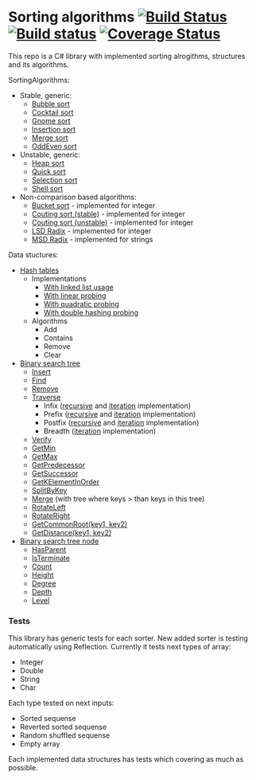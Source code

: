 # Sorting algorithms [![Build Status](https://travis-ci.org/Silvochka/algorithms.svg?branch=master)](https://travis-ci.org/Silvochka/algorithms) [![Build status](https://ci.appveyor.com/api/projects/status/i9w52t621058hwln/branch/master?svg=true)](https://ci.appveyor.com/project/Silvochka/algorithms/branch/master) [![Coverage Status](https://coveralls.io/repos/github/Silvochka/algorithms/badge.svg?branch=master&bust=1)](https://coveralls.io/github/Silvochka/algorithms?branch=master)

This repo is a C# library with implemented sorting alrogithms, structures and its algorithms.

SortingAlgorithms:
  - Stable, generic:
    - [Bubble sort](https://github.com/Silvochka/algorithms/blob/master/Algorithms/SortAlgorithms/Stable/BubbleSorter.cs) 
    - [Cocktail sort](https://github.com/Silvochka/algorithms/blob/master/Algorithms/SortAlgorithms/Stable/CocktailSorter.cs) 
    - [Gnome sort](https://github.com/Silvochka/algorithms/blob/master/Algorithms/SortAlgorithms/Stable/GnomeSorter.cs) 
    - [Insertion sort](https://github.com/Silvochka/algorithms/blob/master/Algorithms/SortAlgorithms/Stable/InsertionSorter.cs) 
    - [Merge sort](https://github.com/Silvochka/algorithms/blob/master/Algorithms/SortAlgorithms/Stable/MergeSorter.cs) 
    - [OddEven sort](https://github.com/Silvochka/algorithms/blob/master/Algorithms/SortAlgorithms/Stable/OddEvenSorter.cs) 
  - Unstable, generic:
    - [Heap sort](https://github.com/Silvochka/algorithms/blob/master/Algorithms/SortAlgorithms/Unstable/HeapSorter.cs) 
    - [Quick sort](https://github.com/Silvochka/algorithms/blob/master/Algorithms/SortAlgorithms/Unstable/QuickSorter.cs) 
    - [Selection sort](https://github.com/Silvochka/algorithms/blob/master/Algorithms/SortAlgorithms/Unstable/SelectionSorter.cs) 
    - [Shell sort](https://github.com/Silvochka/algorithms/blob/master/Algorithms/SortAlgorithms/Unstable/ShellSorter.cs) 
  - Non-comparison based algorithms:
    - [Bucket sort](https://github.com/Silvochka/algorithms/blob/master/Algorithms/SortAlgorithms/NonComparison/BucketSorter.cs)  - implemented for integer
    - [Couting sort (stable)](https://github.com/Silvochka/algorithms/blob/master/Algorithms/SortAlgorithms/NonComparison/CountingStableSorter.cs)  - implemented for integer
    - [Couting sort (unstable)](https://github.com/Silvochka/algorithms/blob/master/Algorithms/SortAlgorithms/NonComparison/CountingSorter.cs)  - implemented for integer
    - [LSD Radix](https://github.com/Silvochka/algorithms/blob/master/Algorithms/SortAlgorithms/NonComparison/LSDRadixSorter.cs) - implemented for integer
    - [MSD Radix](https://github.com/Silvochka/algorithms/blob/master/Algorithms/SortAlgorithms/NonComparison/MSDRadixSorter.cs) - implemented for strings

Data stuctures:
  - [Hash tables](https://github.com/Silvochka/algorithms/blob/master/Algorithms/DataStructures/HashTable/IHashTable.cs)
    - Implementations
      - [With linked list usage](https://github.com/Silvochka/algorithms/blob/master/Algorithms/DataStructures/HashTable/HashTableWithLinkedList.cs)
      - [With linear probing](https://github.com/Silvochka/algorithms/blob/master/Algorithms/DataStructures/HashTable/LinearHashTable.cs)
      - [With quadratic probing](https://github.com/Silvochka/algorithms/blob/master/Algorithms/DataStructures/HashTable/QuadraticHashTable.cs)
      - [With double hashing probing](https://github.com/Silvochka/algorithms/blob/master/Algorithms/DataStructures/HashTable/DoubleHashTable.cs)
    - Algorithms
      - Add
      - Contains
      - Remove
      - Clear
  - [Binary search tree](https://github.com/Silvochka/algorithms/blob/master/Algorithms/DataStructures/Tree/BinarySearchTree.cs)
    - [Insert](https://github.com/Silvochka/algorithms/blob/master/Algorithms/DataStructures/Tree/BinarySearchTree.cs#L27)
    - [Find](https://github.com/Silvochka/algorithms/blob/master/Algorithms/DataStructures/Tree/BinarySearchTree.cs#L49)
    - [Remove](https://github.com/Silvochka/algorithms/blob/master/Algorithms/DataStructures/Tree/BinarySearchTree.cs#L64)
    - [Traverse](https://github.com/Silvochka/algorithms/blob/master/Algorithms/DataStructures/Tree/BinarySearchTree.cs#L86)
      - Infix ([recursive](https://github.com/Silvochka/algorithms/blob/master/Algorithms/DataStructures/Tree/BinarySearchTree.cs#L639) and [iteration](https://github.com/Silvochka/algorithms/blob/master/Algorithms/DataStructures/Tree/BinarySearchTree.cs#L662) implementation)
      - Prefix ([recursive](https://github.com/Silvochka/algorithms/blob/master/Algorithms/DataStructures/Tree/BinarySearchTree.cs#L646) and [iteration](https://github.com/Silvochka/algorithms/blob/master/Algorithms/DataStructures/Tree/BinarySearchTree.cs#L682) implementation)
      - Postfix ([recursive](https://github.com/Silvochka/algorithms/blob/master/Algorithms/DataStructures/Tree/BinarySearchTree.cs#L653) and [iteration](https://github.com/Silvochka/algorithms/blob/master/Algorithms/DataStructures/Tree/BinarySearchTree.cs#L704) implementation)
      - Breadth ([iteration](https://github.com/Silvochka/algorithms/blob/master/Algorithms/DataStructures/Tree/BinarySearchTree.cs#L735) implementation)
    - [Verify](https://github.com/Silvochka/algorithms/blob/master/Algorithms/DataStructures/Tree/BinarySearchTree.cs#L126)
    - [GetMin](https://github.com/Silvochka/algorithms/blob/master/Algorithms/DataStructures/Tree/BinarySearchTree.cs#L140)
    - [GetMax](https://github.com/Silvochka/algorithms/blob/master/Algorithms/DataStructures/Tree/BinarySearchTree.cs#L160)
    - [GetPredecessor](https://github.com/Silvochka/algorithms/blob/master/Algorithms/DataStructures/Tree/BinarySearchTree.cs#L181)
    - [GetSuccessor](https://github.com/Silvochka/algorithms/blob/master/Algorithms/DataStructures/Tree/BinarySearchTree.cs#L224)
    - [GetKElementInOrder](https://github.com/Silvochka/algorithms/blob/master/Algorithms/DataStructures/Tree/BinarySearchTree.cs#L267)
    - [SplitByKey](https://github.com/Silvochka/algorithms/blob/master/Algorithms/DataStructures/Tree/BinarySearchTree.cs#L283)
    - [Merge](https://github.com/Silvochka/algorithms/blob/master/Algorithms/DataStructures/Tree/BinarySearchTree.cs#L349) (with tree where keys > than keys in this tree)
    - [RotateLeft](https://github.com/Silvochka/algorithms/blob/master/Algorithms/DataStructures/Tree/BinarySearchTree.cs#L373)
    - [RotateRight](https://github.com/Silvochka/algorithms/blob/master/Algorithms/DataStructures/Tree/BinarySearchTree.cs#L403)
    - [GetCommonRoot(key1, key2)](https://github.com/Silvochka/algorithms/blob/master/Algorithms/DataStructures/Tree/BinarySearchTree.cs#L436)
    - [GetDistance(key1, key2)](https://github.com/Silvochka/algorithms/blob/master/Algorithms/DataStructures/Tree/BinarySearchTree.cs#L481)
  - [Binary search tree node](https://github.com/Silvochka/algorithms/blob/master/Algorithms/DataStructures/Tree/BinarySearchTreeNode.cs)
    - [HasParent](https://github.com/Silvochka/algorithms/blob/master/Algorithms/DataStructures/Tree/BinarySearchTreeNode.cs#L66)
    - [IsTerminate](https://github.com/Silvochka/algorithms/blob/master/Algorithms/DataStructures/Tree/BinarySearchTreeNode.cs#L58)
    - [Count](https://github.com/Silvochka/algorithms/blob/master/Algorithms/DataStructures/Tree/BinarySearchTreeNode.cs#L74)
    - [Height](https://github.com/Silvochka/algorithms/blob/master/Algorithms/DataStructures/Tree/BinarySearchTreeNode.cs#L82)
    - [Degree](https://github.com/Silvochka/algorithms/blob/master/Algorithms/DataStructures/Tree/BinarySearchTreeNode.cs#L90)
    - [Depth](https://github.com/Silvochka/algorithms/blob/master/Algorithms/DataStructures/Tree/BinarySearchTreeNode.cs#L95)
    - [Level](https://github.com/Silvochka/algorithms/blob/master/Algorithms/DataStructures/Tree/BinarySearchTreeNode.cs#L108)

### Tests

This library has generic tests for each sorter. New added sorter is testing automatically using Reflection. Currently it tests next types of array:
  - Integer
  - Double
  - String
  - Char

Each type tested on next inputs:
  - Sorted sequense
  - Reverted sorted sequense
  - Random shuffled sequense
  - Empty array

Each implemented data structures has tests which covering as much as possible.
